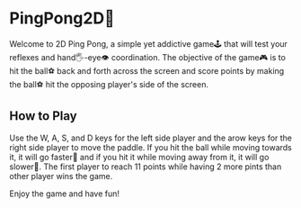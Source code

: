 # PingPong2D🏓
Welcome to 2D Ping Pong, a simple yet addictive game🕹️ that will test your reflexes and hand🖐️-eye👁️ coordination. The objective of the game🎮 is to hit the ball⚽ back and forth across the screen and score points by making the ball⚽ hit the opposing player's side of the screen.

## How to Play
Use the W, A, S, and D keys for the left side player and the arow keys for the right side player to move the paddle.
If you hit the ball while moving towards it, it will go faster🐇 and if you hit it while moving away from it, it will go slower🐌.
The first player to reach 11 points while having 2 more pints than other player wins the game.

Enjoy the game and have fun!
